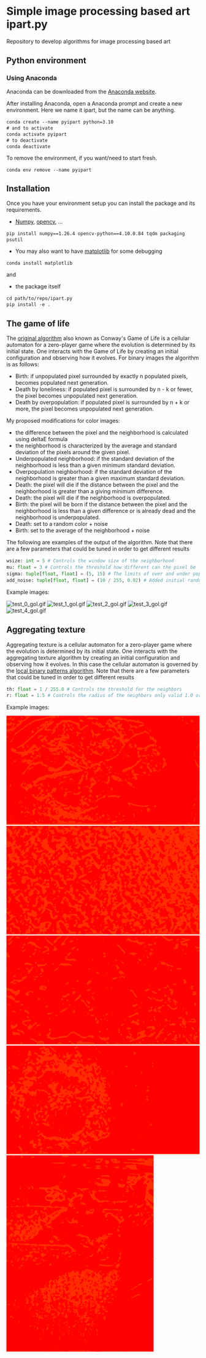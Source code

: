 # Simple image processing based art ipart.py

Repository to develop algorithms for image processing based art

## Python environment

### Using Anaconda

Anaconda can be downloaded from the [Anaconda website](https://www.anaconda.com/products/individual).

After installing Anaconda, open a Anaconda prompt and create a new environment. Here we name it ipart, but the name can be anything.

```shell
conda create --name pyipart python=3.10
# and to activate
conda activate pyipart
# to deactivate
conda deactivate
```

To remove the environment, if you want/need to start fresh.

```shell
conda env remove --name pyipart
```

## Installation

Once you have your environment setup you can install the package and its requirements.

- [Numpy](https://numpy.org/), [opencv](https://opencv.org/), ...
```shell
pip install numpy==1.26.4 opencv-python==4.10.0.84 tqdm packaging psutil
```
- You may also want to have [matplotlib](https://matplotlib.org/stable/install/index.html) for some debugging
```shell
conda install matplotlib
```
and
- the package itself
```shell
cd path/to/repo/ipart.py
pip install -e .
```

## The game of life

The [original algorithm](https://en.wikipedia.org/wiki/Conway%27s_Game_of_Life) also known as Conway's Game of Life is a cellular automaton for a zero-player game where the evolution is determined by its initial state. One interacts with the Game of Life by creating an initial configuration and observing how it evolves. For binary images the algorithm is as follows:
- Birth: if unpopulated pixel surrounded by exactly n populated pixels, becomes populated next generation.
- Death by loneliness: if populated pixel is surrounded by n - k or fewer, the pixel becomes unpopulated next generation.
- Death by overpopulation: if populated pixel is surrounded by n + k or more, the pixel becomes unpopulated next generation.

My proposed modifications for color images:
- the difference between the pixel and the neighborhood is calculated using deltaE formula
- the neighborhood is characterized by the average and standard deviation of the pixels around the given pixel.
- Underpopulated neighborhood: if the standard deviation of the neighborhood is less than a given minimum standard deviation.
- Overpopulation neighborhood: if the standard deviation of the neighborhood is greater than a given maximum standard deviation.
- Death: the pixel will die if the distance between the pixel and the neighborhood is greater than a giving minimum difference.
- Death: the pixel will die if the neighborhood is overpopulated.
- Birth: the pixel will be born if the distance between the pixel and the neighborhood is less than a given difference or is already dead and the neighborhood is underpopulated.
- Death: set to a random color + noise
- Birth: set to the average of the neighborhood + noise

The following are examples of the output of the algorithm. Note that there are a few parameters that could be tuned in order to get different results
```python
wsize: int = 5 # Controls the window size of the neighborhood
mu: float = 3 # Controls the threshold how different can the pixel be
sigma: tuple[float, float] = (5, 15) # The limits of over and under population
add_noise: tuple[float, float] = (10 / 255, 0.02) # Added initial random noise to the image
```
Example images:

![test_0_gol.gif](/data/test_0_gol.gif)
![test_1_gol.gif](/data/test_1_gol.gif)
![test_2_gol.gif](/data/test_2_gol.gif)
![test_3_gol.gif](/data/test_3_gol.gif)
![test_4_gol.gif](/data/test_4_gol.gif)


## Aggregating texture
Aggregating texture is a cellular automaton for a zero-player game where the evolution is determined by its initial state. One interacts with the aggregating texture algorithm by creating an initial configuration and observing how it evolves. In this case the cellular automaton is governed by the [local binary patterns algorithm](https://en.wikipedia.org/wiki/Local_binary_patterns).
Note that there are a few parameters that could be tuned in order to get different results
```python
th: float = 1 / 255.0 # Controls the threshold for the neighbors
r: float = 1.5 # Controls the radius of the neighbors only valid 1.0 or 1.5
```

Example images:

![test_0_gol.gif](/data/test_0_lbp.gif)
![test_1_gol.gif](/data/test_1_lbp.gif)
![test_2_gol.gif](/data/test_2_lbp.gif)
![test_3_gol.gif](/data/test_3_lbp.gif)
![test_4_gol.gif](/data/test_4_lbp.gif)
